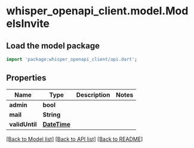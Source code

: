 # whisper_openapi_client.model.ModelsInvite

## Load the model package
```dart
import 'package:whisper_openapi_client/api.dart';
```

## Properties
Name | Type | Description | Notes
------------ | ------------- | ------------- | -------------
**admin** | **bool** |  | 
**mail** | **String** |  | 
**validUntil** | [**DateTime**](DateTime.md) |  | 

[[Back to Model list]](../README.md#documentation-for-models) [[Back to API list]](../README.md#documentation-for-api-endpoints) [[Back to README]](../README.md)


